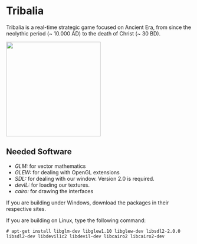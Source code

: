 # Tribalia

Tribalia is a real-time strategic game focused on Ancient Era, from since the
neolythic period (~ 10.000 AD) to the death of Christ (~ 30 BD).

<img src="icons/tribalia-logo.png" height="256px" width="256px" />

## Needed Software

* *GLM:* for vector mathematics
* *GLEW:* for dealing with OpenGL extensions
* *SDL:* for dealing with our window. Version 2.0 is required.
* *devIL:* for loading our textures.
* *cairo:* for drawing the interfaces

If you are building under Windows, download the packages in their respective sites.

If you are building on Linux, type the following command:

`# apt-get install libglm-dev libglew1.10 libglew-dev libsdl2-2.0.0 libsdl2-dev libdevil1c2 libdevil-dev
libcairo2 libcairo2-dev`
